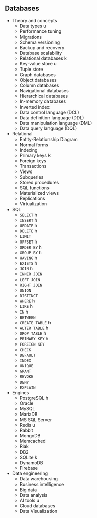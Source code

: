 ## Databases

- Theory and concepts
  - Data types u
  - Performance tuning
  - Migrations
  - Schema versioning
  - Backup and recovery
  - Database scalability
  - Relational databases k
  - Key-value store u
  - Tuple store
  - Graph databases
  - Object databases
  - Column databases
  - Navigational databases
  - Hierarchical databases
  - In-memory databases
  - Inverted index
  - Data control language (DCL)
  - Data definition language (DDL)
  - Data manipulation language (DML)
  - Data query language (DQL)
- Relational
  - Entity-Relationship Diagram
  - Normal forms
  - Indexing
  - Primary keys k
  - Foreign keys
  - Transactions
  - Views
  - Subqueries
  - Stored procedures
  - SQL functions
  - Materialized views
  - Replications
  - Virtualization
- SQL
  - `SELECT` h
  - `INSERT` h
  - `UPDATE` h
  - `DELETE` h
  - `LIMIT`
  - `OFFSET` h
  - `ORDER BY` h 
  - `GROUP BY` h
  - `HAVING` h
  - `EXISTS` h
  - `JOIN` h
  - `INNER JOIN`
  - `LEFT JOIN`
  - `RIGHT JOIN`
  - `UNION`
  - `DISTINCT`
  - `WHERE` h
  - `LIKE` h
  - `IN` h
  - `BETWEEN`
  - `CREATE TABLE` h
  - `ALTER TABLE` h
  - `DROP TABLE` h
  - `PRIMARY KEY` h
  - `FOREIGN KEY`
  - `CHECK`
  - `DEFAULT`
  - `INDEX`
  - `UNIQUE`
  - `GRANT`
  - `REVOKE`
  - `DENY`
  - `EXPLAIN`
- Engines
  - PostgreSQL h
  - Oracle
  - MySQL
  - MariaDB
  - MS SQL Server
  - Redis u
  - Rabbit
  - MongoDB
  - Memcached
  - Riak
  - DB2
  - SQLite k
  - DynamoDB
  - Firebase
- Data engineering
  - Data warehousing
  - Business intelligence
  - Big data
  - Data analysis
  - AI tools u
  - Cloud databases
  - Data Visualization
